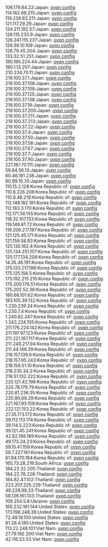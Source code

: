 106.179.84.22:Japan: [ovpn config](vpn/106_179_84_22.ovpn)  
114.162.69.215:Japan: [ovpn config](vpn/114_162_69_215.ovpn)  
119.238.83.211:Japan: [ovpn config](vpn/119_238_83_211.ovpn)  
121.117.29.29:Japan: [ovpn config](vpn/121_117_29_29.ovpn)  
124.211.192.57:Japan: [ovpn config](vpn/124_211_192_57.ovpn)  
126.115.233.9:Japan: [ovpn config](vpn/126_115_233_9.ovpn)  
126.241.115.237:Japan: [ovpn config](vpn/126_241_115_237.ovpn)  
126.38.10.109:Japan: [ovpn config](vpn/126_38_10_109.ovpn)  
126.79.45.204:Japan: [ovpn config](vpn/126_79_45_204.ovpn)  
133.32.51.251:Japan: [ovpn config](vpn/133_32_51_251.ovpn)  
180.196.224.44:Japan: [ovpn config](vpn/180_196_224_44.ovpn)  
180.1.13.207:Japan: [ovpn config](vpn/180_1_13_207.ovpn)  
210.234.70.11:Japan: [ovpn config](vpn/210_234_70_11.ovpn)  
219.100.37.1:Japan: [ovpn config](vpn/219_100_37_1.ovpn)  
219.100.37.108:Japan: [ovpn config](vpn/219_100_37_108.ovpn)  
219.100.37.109:Japan: [ovpn config](vpn/219_100_37_109.ovpn)  
219.100.37.125:Japan: [ovpn config](vpn/219_100_37_125.ovpn)  
219.100.37.138:Japan: [ovpn config](vpn/219_100_37_138.ovpn)  
219.100.37.19:Japan: [ovpn config](vpn/219_100_37_19.ovpn)  
219.100.37.205:Japan: [ovpn config](vpn/219_100_37_205.ovpn)  
219.100.37.211:Japan: [ovpn config](vpn/219_100_37_211.ovpn)  
219.100.37.213:Japan: [ovpn config](vpn/219_100_37_213.ovpn)  
219.100.37.22:Japan: [ovpn config](vpn/219_100_37_22.ovpn)  
219.100.37.4:Japan: [ovpn config](vpn/219_100_37_4.ovpn)  
219.100.37.50:Japan: [ovpn config](vpn/219_100_37_50.ovpn)  
219.100.37.58:Japan: [ovpn config](vpn/219_100_37_58.ovpn)  
219.100.37.67:Japan: [ovpn config](vpn/219_100_37_67.ovpn)  
219.100.37.7:Japan: [ovpn config](vpn/219_100_37_7.ovpn)  
219.100.37.90:Japan: [ovpn config](vpn/219_100_37_90.ovpn)  
221.187.70.111:Japan: [ovpn config](vpn/221_187_70_111.ovpn)  
59.84.56.13:Japan: [ovpn config](vpn/59_84_56_13.ovpn)  
60.46.191.238:Japan: [ovpn config](vpn/60_46_191_238.ovpn)  
60.99.10.35:Japan: [ovpn config](vpn/60_99_10_35.ovpn)  
110.15.2.128:Korea Republic of: [ovpn config](vpn/110_15_2_128.ovpn)  
110.8.226.206:Korea Republic of: [ovpn config](vpn/110_8_226_206.ovpn)  
110.9.46.219:Korea Republic of: [ovpn config](vpn/110_9_46_219.ovpn)  
112.148.182.181:Korea Republic of: [ovpn config](vpn/112_148_182_181.ovpn)  
112.163.3.170:Korea Republic of: [ovpn config](vpn/112_163_3_170.ovpn)  
112.171.56.155:Korea Republic of: [ovpn config](vpn/112_171_56_155.ovpn)  
118.32.107.133:Korea Republic of: [ovpn config](vpn/118_32_107_133.ovpn)  
119.149.81.72:Korea Republic of: [ovpn config](vpn/119_149_81_72.ovpn)  
119.206.217.197:Korea Republic of: [ovpn config](vpn/119_206_217_197.ovpn)  
121.125.45.171:Korea Republic of: [ovpn config](vpn/121_125_45_171.ovpn)  
121.159.58.83:Korea Republic of: [ovpn config](vpn/121_159_58_83.ovpn)  
125.130.162.4:Korea Republic of: [ovpn config](vpn/125_130_162_4.ovpn)  
125.134.251.107:Korea Republic of: [ovpn config](vpn/125_134_251_107.ovpn)  
125.177.134.208:Korea Republic of: [ovpn config](vpn/125_177_134_208.ovpn)  
14.35.46.191:Korea Republic of: [ovpn config](vpn/14_35_46_191.ovpn)  
175.120.217.188:Korea Republic of: [ovpn config](vpn/175_120_217_188.ovpn)  
175.125.156.5:Korea Republic of: [ovpn config](vpn/175_125_156_5.ovpn)  
175.192.215.210:Korea Republic of: [ovpn config](vpn/175_192_215_210.ovpn)  
175.200.176.51:Korea Republic of: [ovpn config](vpn/175_200_176_51.ovpn)  
175.202.52.36:Korea Republic of: [ovpn config](vpn/175_202_52_36.ovpn)  
180.66.101.62:Korea Republic of: [ovpn config](vpn/180_66_101_62.ovpn)  
183.105.39.132:Korea Republic of: [ovpn config](vpn/183_105_39_132.ovpn)  
1.230.239.24:Korea Republic of: [ovpn config](vpn/1_230_239_24.ovpn)  
1.230.7.4:Korea Republic of: [ovpn config](vpn/1_230_7_4.ovpn)  
1.240.82.247:Korea Republic of: [ovpn config](vpn/1_240_82_247.ovpn)  
1.243.224.105:Korea Republic of: [ovpn config](vpn/1_243_224_105.ovpn)  
211.176.224.142:Korea Republic of: [ovpn config](vpn/211_176_224_142.ovpn)  
211.197.97.123:Korea Republic of: [ovpn config](vpn/211_197_97_123.ovpn)  
211.221.187.117:Korea Republic of: [ovpn config](vpn/211_221_187_117.ovpn)  
211.248.217.94:Korea Republic of: [ovpn config](vpn/211_248_217_94.ovpn)  
211.44.146.39:Korea Republic of: [ovpn config](vpn/211_44_146_39.ovpn)  
218.157.139.6:Korea Republic of: [ovpn config](vpn/218_157_139_6.ovpn)  
218.157.95.243:Korea Republic of: [ovpn config](vpn/218_157_95_243.ovpn)  
218.158.51.10:Korea Republic of: [ovpn config](vpn/218_158_51_10.ovpn)  
218.235.34.3:Korea Republic of: [ovpn config](vpn/218_235_34_3.ovpn)  
218.51.132.222:Korea Republic of: [ovpn config](vpn/218_51_132_222.ovpn)  
220.121.42.196:Korea Republic of: [ovpn config](vpn/220_121_42_196.ovpn)  
220.78.179.79:Korea Republic of: [ovpn config](vpn/220_78_179_79.ovpn)  
220.81.236.35:Korea Republic of: [ovpn config](vpn/220_81_236_35.ovpn)  
220.90.89.29:Korea Republic of: [ovpn config](vpn/220_90_89_29.ovpn)  
221.167.93.159:Korea Republic of: [ovpn config](vpn/221_167_93_159.ovpn)  
222.121.153.22:Korea Republic of: [ovpn config](vpn/222_121_153_22.ovpn)  
27.35.173.172:Korea Republic of: [ovpn config](vpn/27_35_173_172.ovpn)  
39.112.113.174:Korea Republic of: [ovpn config](vpn/39_112_113_174.ovpn)  
39.114.5.223:Korea Republic of: [ovpn config](vpn/39_114_5_223.ovpn)  
39.121.45.241:Korea Republic of: [ovpn config](vpn/39_121_45_241.ovpn)  
42.82.198.189:Korea Republic of: [ovpn config](vpn/42_82_198_189.ovpn)  
49.173.24.23:Korea Republic of: [ovpn config](vpn/49_173_24_23.ovpn)  
59.15.41.159:Korea Republic of: [ovpn config](vpn/59_15_41_159.ovpn)  
59.7.227.161:Korea Republic of: [ovpn config](vpn/59_7_227_161.ovpn)  
61.84.170.184:Korea Republic of: [ovpn config](vpn/61_84_170_184.ovpn)  
165.73.28.219:South Africa: [ovpn config](vpn/165_73_28_219.ovpn)  
184.22.32.205:Thailand: [ovpn config](vpn/184_22_32_205.ovpn)  
184.22.78.228:Thailand: [ovpn config](vpn/184_22_78_228.ovpn)  
184.82.47.102:Thailand: [ovpn config](vpn/184_82_47_102.ovpn)  
223.207.225.229:Thailand: [ovpn config](vpn/223_207_225_229.ovpn)  
49.228.98.33:Thailand: [ovpn config](vpn/49_228_98_33.ovpn)  
58.136.161.103:Thailand: [ovpn config](vpn/58_136_161_103.ovpn)  
109.254.5.8:Ukraine: [ovpn config](vpn/109_254_5_8.ovpn)  
165.232.161.144:United States: [ovpn config](vpn/165_232_161_144.ovpn)  
173.198.248.39:United States: [ovpn config](vpn/173_198_248_39.ovpn)  
72.49.19.100:United States: [ovpn config](vpn/72_49_19_100.ovpn)  
81.28.4.185:United States: [ovpn config](vpn/81_28_4_185.ovpn)  
113.22.248.101:Viet Nam: [ovpn config](vpn/113_22_248_101.ovpn)  
27.79.192.200:Viet Nam: [ovpn config](vpn/27_79_192_200.ovpn)  
42.116.53.53:Viet Nam: [ovpn config](vpn/42_116_53_53.ovpn)  
